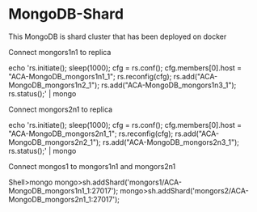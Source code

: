 # MongoDB-Shard
This MongoDB is shard cluster that has been deployed on docker

Connect mongors1n1 to replica

echo 'rs.initiate(); sleep(1000); cfg = rs.conf(); cfg.members[0].host = "ACA-MongoDB_mongors1n1_1"; rs.reconfig(cfg); rs.add("ACA-MongoDB_mongors1n2_1"); rs.add("ACA-MongoDB_mongors1n3_1"); rs.status();' | mongo

Connect mongors2n1 to replica

echo 'rs.initiate(); sleep(1000); cfg = rs.conf(); cfg.members[0].host = "ACA-MongoDB_mongors2n1_1"; rs.reconfig(cfg); rs.add("ACA-MongoDB_mongors2n2_1"); rs.add("ACA-MongoDB_mongors2n3_1"); rs.status();' | mongo

Connect mongos1 to mongors1n1 and mongors2n1

Shell>mongo
mongo>sh.addShard('mongors1/ACA-MongoDB_mongors1n1_1:27017'); 
mongo>sh.addShard('mongors2/ACA-MongoDB_mongors2n1_1:27017'); 
